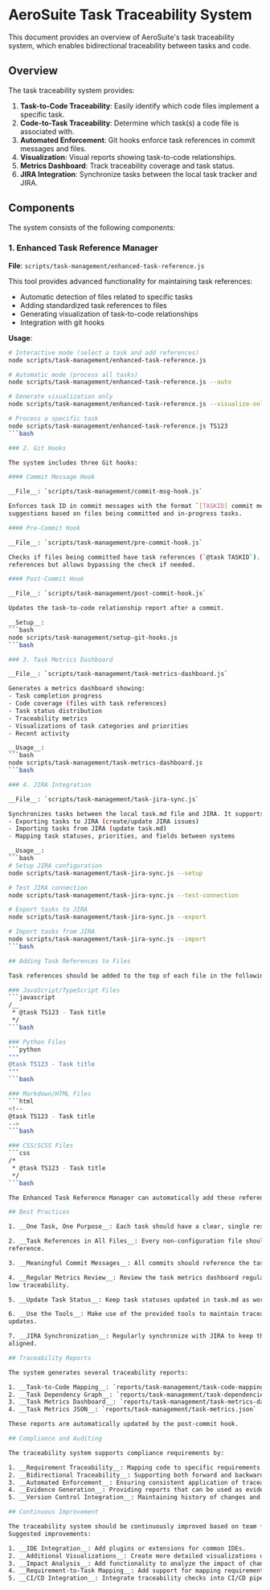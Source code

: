 # AeroSuite Task Traceability System

This document provides an overview of AeroSuite's task traceability system, which enables
bidirectional traceability between tasks and code.

## Overview

The task traceability system provides:

1. __Task-to-Code Traceability__: Easily identify which code files implement a specific task.
2. __Code-to-Task Traceability__: Determine which task(s) a code file is associated with.
3. __Automated Enforcement__: Git hooks enforce task references in commit messages and files.
4. __Visualization__: Visual reports showing task-to-code relationships.
5. __Metrics Dashboard__: Track traceability coverage and task status.
6. __JIRA Integration__: Synchronize tasks between the local task tracker and JIRA.

## Components

The system consists of the following components:

### 1. Enhanced Task Reference Manager

__File__: `scripts/task-management/enhanced-task-reference.js`

This tool provides advanced functionality for maintaining task references:
- Automatic detection of files related to specific tasks
- Adding standardized task references to files
- Generating visualization of task-to-code relationships
- Integration with git hooks

__Usage__:
```bash
# Interactive mode (select a task and add references)
node scripts/task-management/enhanced-task-reference.js

# Automatic mode (process all tasks)
node scripts/task-management/enhanced-task-reference.js --auto

# Generate visualization only
node scripts/task-management/enhanced-task-reference.js --visualize-only

# Process a specific task
node scripts/task-management/enhanced-task-reference.js TS123
```bash

### 2. Git Hooks

The system includes three Git hooks:

#### Commit Message Hook

__File__: `scripts/task-management/commit-msg-hook.js`

Enforces task ID in commit messages with the format `[TASKID] commit message`. It provides
suggestions based on files being committed and in-progress tasks.

#### Pre-Commit Hook

__File__: `scripts/task-management/pre-commit-hook.js`

Checks if files being committed have task references (`@task TASKID`). It warns about files missing
references but allows bypassing the check if needed.

#### Post-Commit Hook

__File__: `scripts/task-management/post-commit-hook.js`

Updates the task-to-code relationship report after a commit.

__Setup__:
```bash
node scripts/task-management/setup-git-hooks.js
```bash

### 3. Task Metrics Dashboard

__File__: `scripts/task-management/task-metrics-dashboard.js`

Generates a metrics dashboard showing:
- Task completion progress
- Code coverage (files with task references)
- Task status distribution
- Traceability metrics
- Visualizations of task categories and priorities
- Recent activity

__Usage__:
```bash
node scripts/task-management/task-metrics-dashboard.js
```bash

### 4. JIRA Integration

__File__: `scripts/task-management/task-jira-sync.js`

Synchronizes tasks between the local task.md file and JIRA. It supports:
- Exporting tasks to JIRA (create/update JIRA issues)
- Importing tasks from JIRA (update task.md)
- Mapping task statuses, priorities, and fields between systems

__Usage__:
```bash
# Setup JIRA configuration
node scripts/task-management/task-jira-sync.js --setup

# Test JIRA connection
node scripts/task-management/task-jira-sync.js --test-connection

# Export tasks to JIRA
node scripts/task-management/task-jira-sync.js --export

# Import tasks from JIRA
node scripts/task-management/task-jira-sync.js --import
```bash

## Adding Task References to Files

Task references should be added to the top of each file in the following format:

### JavaScript/TypeScript Files
```javascript
/__
 * @task TS123 - Task title
 */
```bash

### Python Files
```python
"""
@task TS123 - Task title
"""
```bash

### Markdown/HTML Files
```html
<!--
@task TS123 - Task title
-->
```bash

### CSS/SCSS Files
```css
/*
 * @task TS123 - Task title
 */
```bash

The Enhanced Task Reference Manager can automatically add these references.

## Best Practices

1. __One Task, One Purpose__: Each task should have a clear, single responsibility.

2. __Task References in All Files__: Every non-configuration file should have at least one task
reference.

3. __Meaningful Commit Messages__: All commits should reference the task ID they relate to.

4. __Regular Metrics Review__: Review the task metrics dashboard regularly to identify areas with
low traceability.

5. __Update Task Status__: Keep task statuses updated in task.md as work progresses.

6. __Use the Tools__: Make use of the provided tools to maintain traceability instead of manual
updates.

7. __JIRA Synchronization__: Regularly synchronize with JIRA to keep the task tracking systems
aligned.

## Traceability Reports

The system generates several traceability reports:

1. __Task-to-Code Mapping__: `reports/task-management/task-code-mapping.md`
2. __Task Dependency Graph__: `reports/task-management/task-dependencies.dot` (and .png)
3. __Task Metrics Dashboard__: `reports/task-management/task-metrics-dashboard.html`
4. __Task Metrics JSON__: `reports/task-management/task-metrics.json`

These reports are automatically updated by the post-commit hook.

## Compliance and Auditing

The traceability system supports compliance requirements by:

1. __Requirement Traceability__: Mapping code to specific requirements (tasks).
2. __Bidirectional Traceability__: Supporting both forward and backward traceability.
3. __Automated Enforcement__: Ensuring consistent application of traceability practices.
4. __Evidence Generation__: Providing reports that can be used as evidence for audits.
5. __Version Control Integration__: Maintaining history of changes and relationships.

## Continuous Improvement

The traceability system should be continuously improved based on team feedback and project needs.
Suggested improvements:

1. __IDE Integration__: Add plugins or extensions for common IDEs.
2. __Additional Visualizations__: Create more detailed visualizations of task relationships.
3. __Impact Analysis__: Add functionality to analyze the impact of changes to a task.
4. __Requirement-to-Task Mapping__: Add support for mapping requirements to tasks.
5. __CI/CD Integration__: Integrate traceability checks into CI/CD pipelines.
